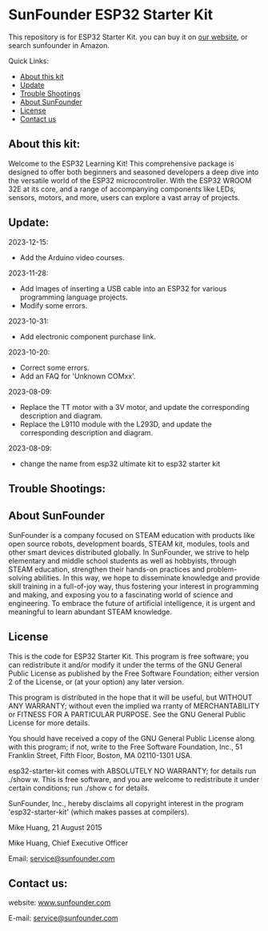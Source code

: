 # SunFounder ESP32 Starter Kit
This repository is for ESP32 Starter Kit. you can buy it on [our website](https://www.sunfounder.com/), or search sunfounder in Amazon.

Quick Links:

 * [About this kit](#about_this_kit)
 * [Update](#update)
 * [Trouble Shootings](#trouble)
 * [About SunFounder](#about_sunfounder)
 * [License](#license)
 * [Contact us](#contact_us)

<a id="about_this_kit"></a>
## About this kit:

Welcome to the ESP32 Learning Kit! This comprehensive package is designed to offer both beginners and seasoned developers a deep dive into the versatile world of the ESP32 microcontroller. With the ESP32 WROOM 32E at its core, and a range of accompanying components like LEDs, sensors, motors, and more, users can explore a vast array of projects.

<a id="update"></a>
## Update:
2023-12-15:
- Add the Arduino video courses.

2023-11-28:
- Add images of inserting a USB cable into an ESP32 for various programming language projects.
- Modify some errors.

2023-10-31:
- Add electronic component purchase link.

2023-10-20:
- Correct some errors.
- Add an FAQ for 'Unknown COMxx'.

2023-08-09:
- Replace the TT motor with a 3V motor, and update the corresponding description and diagram.
- Replace the L9110 module with the L293D, and update the corresponding description and diagram.

2023-08-09:
- change the name from esp32 ultimate kit to esp32 starter kit

<a id="trouble"></a>
## Trouble Shootings:

<a id="about_sunfounder"></a>
## About SunFounder
SunFounder is a company focused on STEAM education with products like open source robots, development boards, STEAM kit, modules, tools and other smart devices distributed globally. In SunFounder, we strive to help elementary and middle school students as well as hobbyists, through STEAM education, strengthen their hands-on practices and problem-solving abilities. In this way, we hope to disseminate knowledge and provide skill training in a full-of-joy way, thus fostering your interest in programming and making, and exposing you to a fascinating world of science and engineering. To embrace the future of artificial intelligence, it is urgent and meaningful to learn abundant STEAM knowledge.

<a id="license"></a>
## License
This is the code for ESP32 Starter Kit.
This program is free software; you can redistribute it and/or modify it under the terms of the GNU General Public License as published by the Free Software Foundation; either version 2 of the License, or (at your option) any later version.

This program is distributed in the hope that it will be useful, but WITHOUT ANY WARRANTY; without even the implied wa rranty of MERCHANTABILITY or FITNESS FOR A PARTICULAR PURPOSE. See the GNU General Public License for more details.

You should have received a copy of the GNU General Public License along with this program; if not, write to the Free Software Foundation, Inc., 51 Franklin Street, Fifth Floor, Boston, MA 02110-1301 USA.

esp32-starter-kit comes with ABSOLUTELY NO WARRANTY; for details run ./show w. This is free software, and you are welcome to redistribute it under certain conditions; run ./show c for details.

SunFounder, Inc., hereby disclaims all copyright interest in the program 'esp32-starter-kit' (which makes passes at compilers).

Mike Huang, 21 August 2015

Mike Huang, Chief Executive Officer

Email: service@sunfounder.com

<a id="contact_us"></a>
## Contact us:
website:
    www.sunfounder.com

E-mail:
    service@sunfounder.com
